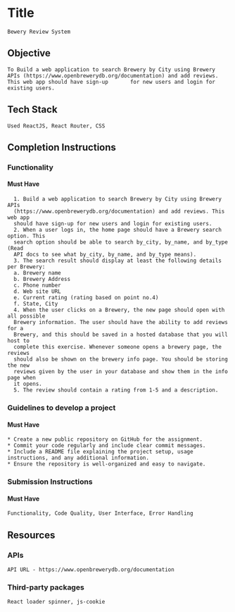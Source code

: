 # Title

    Bewery Review System

## Objective

    To Build a web application to search Brewery by City using Brewery APIs (https://www.openbrewerydb.org/documentation) and add reviews. This web app should have sign-up       for new users and login for existing users.

## Tech Stack

    Used ReactJS, React Router, CSS

## Completion Instructions

### Functionality

#### Must Have

      1. Build a web application to search Brewery by City using Brewery APIs
      (https://www.openbrewerydb.org/documentation) and add reviews. This web app
      should have sign-up for new users and login for existing users.
      2. When a user logs in, the home page should have a Brewery search option. This
      search option should be able to search by_city, by_name, and by_type (Read
      API docs to see what by_city, by_name, and by_type means).
      3. The search result should display at least the following details per Brewery:
      a. Brewery name
      b. Brewery Address
      c. Phone number
      d. Web site URL
      e. Current rating (rating based on point no.4)
      f. State, City
      4. When the user clicks on a Brewery, the new page should open with all possible
      Brewery information. The user should have the ability to add reviews for a
      Brewery, and this should be saved in a hosted database that you will host to
      complete this exercise. Whenever someone opens a brewery page, the reviews
      should also be shown on the brewery info page. You should be storing the new
      reviews given by the user in your database and show them in the info page when
      it opens.
      5. The review should contain a rating from 1-5 and a description.

### Guidelines to develop a project

#### Must Have

    * Create a new public repository on GitHub for the assignment.
    * Commit your code regularly and include clear commit messages.
    * Include a README file explaining the project setup, usage instructions, and any additional information.
    * Ensure the repository is well-organized and easy to navigate.

### Submission Instructions

#### Must Have

    Functionality, Code Quality, User Interface, Error Handling


## Resources

### APIs

    API URL - https://www.openbrewerydb.org/documentation

### Third-party packages

    React loader spinner, js-cookie
